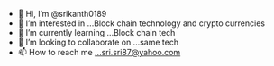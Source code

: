 - 👋 Hi, I’m @srikanth0189
- 👀 I’m interested in ...Block chain technology and crypto currencies
- 🌱 I’m currently learning ...Block chain tech
- 💞️ I’m looking to collaborate on ...same tech
- 📫 How to reach me ...sri.sri87@yahoo.com

<!---
srikanth0189/srikanth0189 is a ✨ special ✨ repository because its `README.md` (this file) appears on your GitHub profile.
You can click the Preview link to take a look at your changes.
--->
